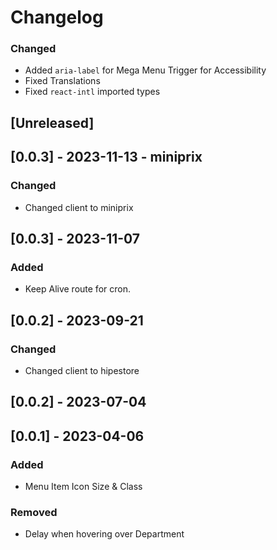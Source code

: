 # Changelog

### Changed

- Added `aria-label` for Mega Menu Trigger for Accessibility
- Fixed Translations
- Fixed `react-intl` imported types

## [Unreleased]

## [0.0.3] - 2023-11-13 - miniprix

### Changed

- Changed client to miniprix

## [0.0.3] - 2023-11-07

### Added

- Keep Alive route for cron.

## [0.0.2] - 2023-09-21

### Changed

- Changed client to hipestore

## [0.0.2] - 2023-07-04

## [0.0.1] - 2023-04-06

### Added

- Menu Item Icon Size & Class

### Removed

- Delay when hovering over Department
